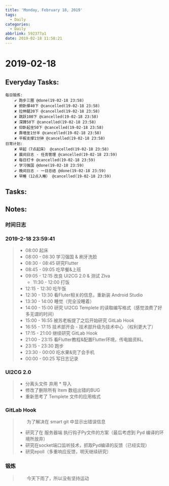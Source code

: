 ```yaml
---
title: 'Monday, February 18, 2019'
tags:
  - Daily
categories:
  - Daily
abbrlink: 592377a1
date: 2019-02-18 11:58:21
---
```


#  2019-02-18

<!-- more -->

## Everyday Tasks:
    每日锻炼:
        ✔ 跑步三圈 @done(19-02-18 23:58)
        ✘ 俯卧撑40下 @cancelled(19-02-18 23:58)
        ✘ 拉伸腿20下 @cancelled(19-02-18 23:58)
        ✘ 跳跃100下 @cancelled(19-02-18 23:58)
        ✘ 深蹲50下 @cancelled(19-02-18 23:58)
        ✘ 仰卧起坐50下 @cancelled(19-02-18 23:58)
        ✘ 靠墙坐1分半 @cancelled(19-02-18 23:58)
        ✘ 平板支撑1分钟 @cancelled(19-02-18 23:58)
    日常计划:
        ✘ 早起（7点起床） @cancelled(19-02-18 23:58)
        ✘ 晨间日志 - 任务管理 @cancelled(19-02-18 23:59)
        ✘ 每日打卡 @cancelled(19-02-18 23:59)
        ✔ 学习强国 @done(19-02-18 23:59)
        ✔ 晚间日志 - 一日总结 @done(19-02-18 23:59)
        ✘ 早睡（12点入睡） @cancelled(19-02-18 23:59)

## Tasks:

## Notes:

### 时间日志
### 2019-2-18 23:59:41
> - 08:00 起床
> - 08:00 - 08:30 学习强国 & 刷牙洗脸
> - 08:30 - 08:45 研究Flutter
> - 08:45 - 09:05 吃早餐&上班
> - 09:05 - 12:15 改良 UI2CG 2.0 & 测试 ZIva
>   - 11:30 - 12:00  打饭
> - 12:15 - 12:30 吃午饭
> - 12:30 - 13:30 看Fluter相关的信息，重新装 Android Studio
> - 13:30 - 14:00 睡觉（完全没睡着）
> - 14:00 - 15:00 研究 UI2CG Templete 的读取编写格式（感觉浪费了好多无谓的时间）
> - 15:00 - 16:55 被苏老板提了之后开始研究 GitLab Hook
> - 16:55 - 17:15 技术部开会 - 技术部升级为技术中心 （权利更大了）
> - 17:15 - 21:00 继续研究 GitLab Hook
> - 21:00 - 23:15 看Flutter教程&配置Flutter环境，传电脑资料。
> - 23:15 - 23:30 跑步
> - 23:30 - 00:00 吃水果&完了会手机
> - 00:00 - 00:25 写日志记录
> 


### UI2CG 2.0
> + 分离头文件 弃用 * 导入
> + 修改了删除所有 Item 数组出错的BUG
> + 重新思考了 Templete 文件的应用格式

### GitLab Hook
> &emsp;&emsp;为了解决在 smart git 中显示出错误信息
> + 研究了在 服务器端 执行钩子Py文件的方案（最后考虑到 Pyd 编译的环境所放弃）
> + 研究在socket端口监听技术，抓取Pyd编译的反馈（已经实现）
> + 研究epoll（多重响应反馈，明天继续研究）

### 锻炼
> &emsp;&emsp;今天下雨了，所以没有坚持运动